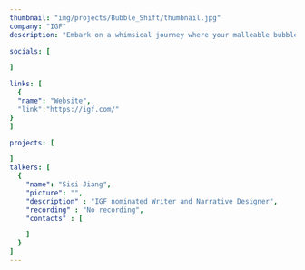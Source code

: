 ```yaml
---
thumbnail: "img/projects/Bubble_Shift/thumbnail.jpg"
company: "IGF"
description: "Embark on a whimsical journey where your malleable bubble gum avatar masters the art of transformation, morphing into various forms to navigate a world where the environment itself guides your path. Discover the enchanting mechanics of shape-shifting as you adapt to the ever-changing landscapes, turning each twist and turn into an adventure that tests the limits of your bubble-gummed ingenuity."

socials: [

]

links: [
  {
  "name": "Website",
  "link":"https://igf.com/"
}
]

projects: [

]
talkers: [
  {
    "name": "Sisi Jiang",
    "picture": "",
    "description" : "IGF nominated Writer and Narrative Designer",
    "recording" : "No recording",
    "contacts" : [

    ]
  }
]
---
```

